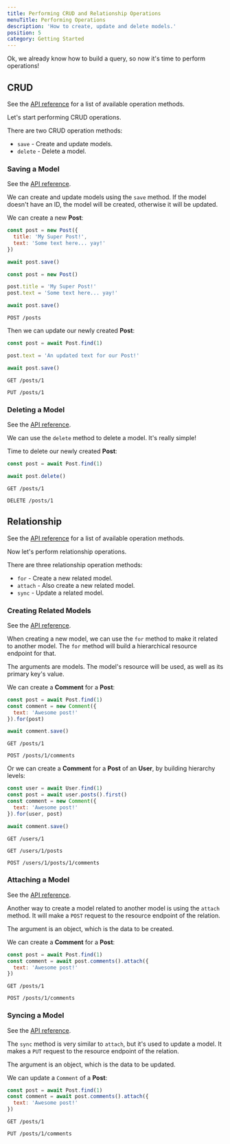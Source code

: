 ```yaml
---
title: Performing CRUD and Relationship Operations
menuTitle: Performing Operations
description: 'How to create, update and delete models.'
position: 5
category: Getting Started
---
```


Ok, we already know how to build a query, so now it's time to perform operations!

## CRUD
See the [API reference](/api/crud-operations) for a list of available operation methods.

Let's start performing CRUD operations.

There are two CRUD operation methods:

- `save` - Create and update models.
- `delete` - Delete a model.

### Saving a Model

See the [API reference](/api/crud-operations#save).

We can create and update models using the `save` method. If the model doesn't have an ID, 
the model will be created, otherwise it will be updated.

We can create a new **Post**:

<code-group>
  <code-block Label="Query 1" active>

  ```js
  const post = new Post({
    title: 'My Super Post!',
    text: 'Some text here... yay!'
  })

  await post.save()
  ```

  </code-block>
  <code-block Label="Query 2">

  ```js
  const post = new Post()

  post.title = 'My Super Post!'
  post.text = 'Some text here... yay!'
  
  await post.save()
  ```

  </code-block>
  <code-block Label="Request">

  ```http request
  POST /posts
  ```

  </code-block>
</code-group>

Then we can update our newly created **Post**:

<code-group>
  <code-block Label="Query" active>

  ```js
  const post = await Post.find(1)
  
  post.text = 'An updated text for our Post!'
  
  await post.save()
  ```

  </code-block>
  <code-block Label="Find Request">

  ```http request
  GET /posts/1
  ```

  </code-block>
  <code-block Label="Save Request">

  ```http request
  PUT /posts/1
  ```

  </code-block>
</code-group>

### Deleting a Model

See the [API reference](/api/crud-operations#delete).

We can use the `delete` method to delete a model. It's really simple!

Time to delete our newly created **Post**:

<code-group>
  <code-block Label="Query" active>

  ```js
  const post = await Post.find(1)
  
  await post.delete()
  ```

  </code-block>
  <code-block Label="Find Request">

  ```http request
  GET /posts/1
  ```

  </code-block>
  <code-block Label="Delete Request">

  ```http request
  DELETE /posts/1
  ```

  </code-block>
</code-group>

## Relationship

See the [API reference](/api/relationship-operations) for a list of available operation methods.

Now let's perform relationship operations.

There are three relationship operation methods:

- `for` - Create a new related model.
- `attach` - Also create a new related model.
- `sync` - Update a related model.

### Creating Related Models

See the [API reference](/api/relationship-operations#for).

When creating a new model, we can use the `for` method to make it related to another model. 
The `for` method will build a hierarchical resource endpoint for that.

The arguments are models. The model's resource will be used, as well as its primary key's value.

We can create a **Comment** for a **Post**:

<code-group>
  <code-block Label="Query" active>

  ```js
  const post = await Post.find(1)
  const comment = new Comment({
    text: 'Awesome post!'
  }).for(post) 

  await comment.save()
  ```

  </code-block>
  <code-block Label="Find Request">

  ```http request
  GET /posts/1
  ```

  </code-block>
  <code-block Label="Save Request">

  ```http request
  POST /posts/1/comments
  ```

  </code-block>
</code-group>

Or we can create a **Comment** for a **Post** of an **User**, by building hierarchy levels:

<code-group>
  <code-block Label="Query" active>

  ```js
  const user = await User.find(1)
  const post = await user.posts().first()
  const comment = new Comment({
    text: 'Awesome post!'
  }).for(user, post) 

  await comment.save()
  ```

  </code-block>
  <code-block Label="Find Request">

  ```http request
  GET /users/1
  ```

  </code-block>
  <code-block Label="First Request">

  ```http request
  GET /users/1/posts
  ```

  </code-block>
  <code-block Label="Save Request">

  ```http request
  POST /users/1/posts/1/comments
  ```

  </code-block>
</code-group>

### Attaching a Model

See the [API reference](/api/relationship-operations#attach).

Another way to create a model related to another model is using the `attach` method. 
It will make a `POST` request to the resource endpoint of the relation.

The argument is an object, which is the data to be created.

We can create a **Comment** for a **Post**:

<code-group>
  <code-block Label="Query" active>

  ```js
  const post = await Post.find(1)
  const comment = await post.comments().attach({
    text: 'Awesome post!'
  })
  ```

  </code-block>
  <code-block Label="Find Request">

  ```http request
  GET /posts/1
  ```

  </code-block>
  <code-block Label="Attach Request">

  ```http request
  POST /posts/1/comments
  ```

  </code-block>
</code-group>

### Syncing a Model

See the [API reference](/api/relationship-operations#sync).

The `sync` method is very similar to `attach`, but it's used to update a model. 
It makes a `PUT` request to the resource endpoint of the relation.

The argument is an object, which is the data to be updated.

We can update a `Comment` of a **Post**:

<code-group>
  <code-block Label="Query" active>

  ```js
  const post = await Post.find(1)
  const comment = await post.comments().attach({
    text: 'Awesome post!'
  })
  ```

  </code-block>
  <code-block Label="Find Request">

  ```http request
  GET /posts/1
  ```

  </code-block>
  <code-block Label="Sync Request">

  ```http request
  PUT /posts/1/comments
  ```

  </code-block>
</code-group>
